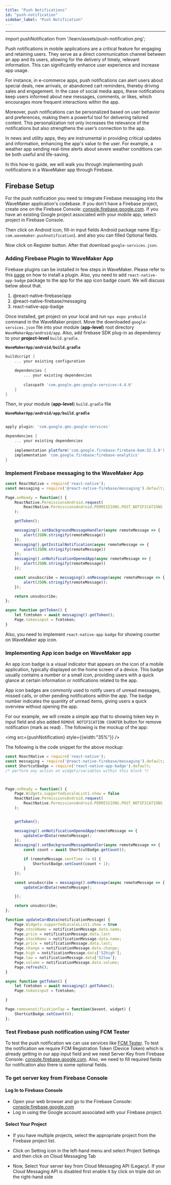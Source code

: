 ```yaml
---
title: "Push Notifications"
id: "push-notification"
sidebar_label: "Push Notification"
---
```

---
import pushNotification from '/learn/assets/push-notification.png';

Push notifications in mobile applications are a critical feature for engaging and retaining users. 
They serve as a direct communication channel between an app and its users, allowing for the delivery of timely, relevant
information. This can significantly enhance user experience and increase app usage.

For instance, in e-commerce apps, push notifications can alert users about special deals, new arrivals, or abandoned 
cart reminders, thereby driving sales and engagement. In the case of social media apps, these notifications keep users 
informed about new messages, comments, or likes, which encourages more frequent interactions within the app.

Moreover, push notifications can be personalized based on user behavior and preferences, making them a powerful tool for
delivering tailored content. This personalization not only increases the relevance of the notifications but also 
strengthens the user’s connection to the app.

In news and utility apps, they are instrumental in providing critical updates and information, enhancing the app's value
to the user. For example, a weather app sending real-time alerts about severe weather conditions can be both useful and 
life-saving.

In this how-to guide, we will walk you through implementing push notifications in a WaveMaker app through Firebase.


## Firebase Setup

For the push notification you need to integrate Firebase messaging into the  WaveMaker application's codebase. If you 
don't have a Firebase project, create one on the Firebase Console: 
[console.firebase.google.com](https://console.firebase.google.com/).
If you have an existing Google project associated with your mobile app, select project in Firebase Console.

Then click on Android icon, fill-in input fields Android package name (Eg:- `com.wavemaker.pushnotification`). and also you can filled Optional fields.

Now click on Register button. After that download `google-services.json`. 


### Adding Firebase Plugin to WaveMaker App

Firebase plugins can be installed in few steps in WaveMaker. Please refer to this [page](https://docs.wavemaker.com/learn/react-native/third-party-expo-plugins#expo)
on how to install a plugin. Also, you need to add `react-native-app-badge` package to the app for the app icon badge count. We will discuss below about that.

1. @react-native-firebase/app
2. @react-native-firebase/messaging
3. react-native-app-badge

Once installed, get project on your local and run `npx expo prebuild` command in the WaveMaker project.
Move the downloaded `google-services.json` file into your module (**app-level**) root directory `WaveMakerApp/android/app`.
Also, add firebase SDK plug-in as dependency to your **project-level** `build.gradle`.

**`WaveMakerApp/android/build.gradle`**
```gradle
buildscript {
    ... your existing configuration 

    dependencies {
        ... your existing dependencies 
        
        classpath 'com.google.gms:google-services:4.4.0'
    }
}
```

Then, in your module (**app-level**) `build.gradle` file

**`WaveMakerApp/android/app/build.gradle`**
```gradle

apply plugin: 'com.google.gms.google-services'

dependencies {
    ... your existing dependencies 
    
    implementation platform('com.google.firebase:firebase-bom:32.5.0')
    implementation 'com.google.firebase:firebase-analytics'
}
```


### Implement Firebase messaging to the WaveMaker App

```javascript
const ReactNative = require('react-native');
const messaging = require('@react-native-firebase/messaging').default;

Page.onReady = function() {
    ReactNative.PermissionsAndroid.request(
        ReactNative.PermissionsAndroid.PERMISSIONS.POST_NOTIFICATIONS
    );

    getToken();

    messaging().setBackgroundMessageHandler(async remoteMessage => {
        alert(JSON.stringify(remoteMessage))
    });
    messaging().getInitialNotification(async remoteMessage => {
        alert(JSON.stringify(remoteMessage))
    });
    messaging().onNotificationOpenedApp(async remoteMessage => {
        alert(JSON.stringify(remoteMessage))
    });

    const unsubscribe = messaging().onMessage(async remoteMessage => {
        alert(JSON.stringify(remoteMessage));
    });

    return unsubscribe;
};

async function getToken() {
    let fcmtoken = await messaging().getToken();
    Page.tokeninput = fcmtoken;
}
```

Also, you need to implement `react-native-app-badge` for showing counter on WaveMaker app icon.

### Implementing App icon badge on WaveMaker app

An app icon badge is a visual indicator that appears on the icon of a mobile application, typically displayed on the home screen of a device. This badge usually contains a number or a small icon, providing users with a quick glance at certain information or notifications related to the app. 

App icon badges are commonly used to notify users of unread messages, missed calls, or other pending notifications within the app. The badge number indicates the quantity of unread items, giving users a quick overview without opening the app.

For our example, we will create a simple app that to showing token key in input field and also added `REMOVE NOTIFICATION COUNTER` button for remove notification (mark as read) . The following is the mockup of the app:

<img src={pushNotification} style={{width:"35%"}} />

The following is the code snippet for the above mockup:

```javascript
const ReactNative = require('react-native');
const messaging = require('@react-native-firebase/messaging').default;
const ShortcutBadge = require('react-native-app-badge').default;
/* perform any action on widgets/variables within this block */



Page.onReady = function() {
    Page.Widgets.supportedLocaleList1.show = false
    ReactNative.PermissionsAndroid.request(
        ReactNative.PermissionsAndroid.PERMISSIONS.POST_NOTIFICATIONS
    );


    getToken();

    messaging().onNotificationOpenedApp(remoteMessage => {
        updateCardData(remoteMessage);
    });
    messaging().setBackgroundMessageHandler(async remoteMessage => {
        const count = await ShortcutBadge.getCount();

        if (remoteMessage.sentTime != 0) {
            ShortcutBadge.setCount(count + 1);
        }
    });

    const unsubscribe = messaging().onMessage(async remoteMessage => {
        updateCardData(remoteMessage);

    });

    return unsubscribe;
};

function updateCardData(notificationMessage) {
    Page.Widgets.supportedLocaleList1.show = true
    Page.stockName = notificationMessage.data.name;
    Page.price = notificationMessage.data.last
    Page.stockName = notificationMessage.data.name;
    Page.price = notificationMessage.data.last;
    Page.change = notificationMessage.data.change;
    Page.high = notificationMessage.data['52high'];
    Page.low = notificationMessage.data['52low'];
    Page.volume = notificationMessage.data.volume;
    Page.refresh();
}

async function getToken() {
    let fcmtoken = await messaging().getToken();
    Page.tokeninput = fcmtoken;

}

Page.removenotificationTap = function($event, widget) {
    ShortcutBadge.setCount(0);
};
```


### Test Firebase push notification using FCM Tester

To test the push notification we can use services like [FCM Tester](https://testfcm.com/). To test the notification  we 
require FCM Registration Token (Device Token) which is already getting in our app input field and we need Server Key 
from Firebase Console: [console.firebase.google.com](https://console.firebase.google.com/). Also, we need to fill required fields for notification also there is some optional fields.

### To get server key from Firebase Console

#### Log In to Firebase Console
- Open your web browser and go to the Firebase Console: [console.firebase.google.com](https://console.firebase.google.com/)
- Log in using the Google account associated with your Firebase project.

#### Select Your Project
- If you have multiple projects, select the appropriate project from the Firebase project list.
- Click on Setting icon in the left-hand menu and select Project Settings and then click on Cloud Messaging Tab

- Now, Select Your server key from Cloud Messaging API (Legacy). If your Cloud Messaging API is disabled first enable it by click on triple dot on the right-hand side

